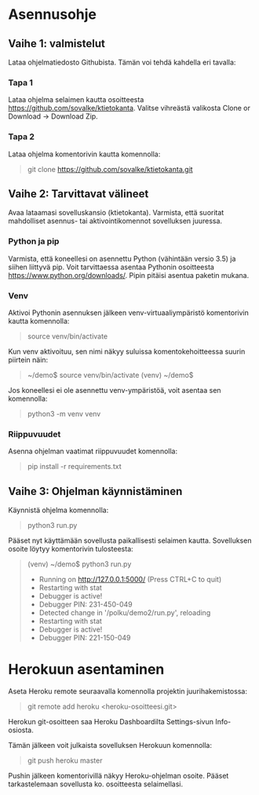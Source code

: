 # Asennusohje

## Vaihe 1: valmistelut

Lataa ohjelmatiedosto Githubista. Tämän voi tehdä kahdella eri tavalla:

### Tapa 1
Lataa ohjelma selaimen kautta osoitteesta https://github.com/sovalke/ktietokanta. Valitse vihreästä valikosta Clone or Download -> Download Zip.

### Tapa 2
Lataa ohjelma komentorivin kautta komennolla:
>git clone https://github.com/sovalke/ktietokanta.git


## Vaihe 2: Tarvittavat välineet
Avaa lataamasi sovelluskansio (ktietokanta). Varmista, että suoritat mahdolliset asennus- tai aktivointikomennot sovelluksen juuressa.

### Python ja pip
Varmista, että koneellesi on asennettu Python (vähintään versio 3.5) ja siihen liittyvä pip. Voit tarvittaessa asentaa Pythonin osoitteesta https://www.python.org/downloads/. Pipin pitäisi asentua paketin mukana.

### Venv
Aktivoi Pythonin asennuksen jälkeen venv-virtuaaliympäristö komentorivin kautta komennolla:
>source venv/bin/activate

Kun venv aktivoituu, sen nimi näkyy suluissa komentokehoitteessa suurin piirtein näin:
>~/demo$ source venv/bin/activate
>(venv) ~/demo$

Jos koneellesi ei ole asennettu venv-ympäristöä, voit asentaa sen komennolla:
>python3 -m venv venv

### Riippuvuudet
Asenna ohjelman vaatimat riippuvuudet komennolla:
>pip install -r requirements.txt

## Vaihe 3: Ohjelman käynnistäminen
Käynnistä ohjelma komennolla:
>python3 run.py

Pääset nyt käyttämään sovellusta paikallisesti selaimen kautta. Sovelluksen osoite löytyy komentorivin tulosteesta:

>(venv) ~/demo$ python3 run.py
>* Running on http://127.0.0.1:5000/ (Press CTRL+C to quit)
>* Restarting with stat
>* Debugger is active!
>* Debugger PIN: 231-450-049
>* Detected change in '/polku/demo2/run.py', reloading
>* Restarting with stat
>* Debugger is active!
>* Debugger PIN: 221-150-049


# Herokuun asentaminen

Aseta Heroku remote seuraavalla komennolla projektin juurihakemistossa:
>git remote add heroku <heroku-osoitteesi.git>

Herokun git-osoitteen saa Heroku Dashboardilta Settings-sivun Info-osiosta.

Tämän jälkeen voit julkaista sovelluksen Herokuun komennolla:
>git push heroku master

Pushin jälkeen komentorivillä näkyy Heroku-ohjelman osoite. Pääset tarkastelemaan sovellusta ko. osoitteesta selaimellasi.